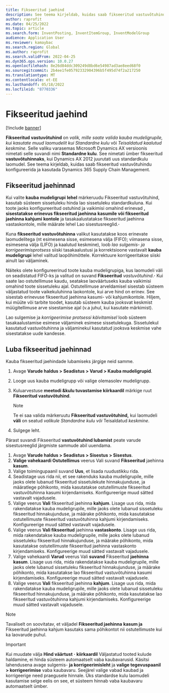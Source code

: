 ```yaml
---
title: Fikseeritud jaehind
description: See teema kirjeldab, kuidas saab fikseeritud vastuvõtuhindu Microsoftis konfigureerida ja kasutada Dynamics 365 Supply Chain Management.
author: raprofit
ms.date: 04/25/2022
ms.topic: article
ms.search.form: InventPosting, InventItemGroup, InventModelGroup
audience: Application User
ms.reviewer: kamaybac
ms.search.region: Global
ms.author: raprofit
ms.search.validFrom: 2022-04-25
ms.dyn365.ops.version: 10.0.27
ms.openlocfilehash: 8e26d84ddc309249d8bd6e54987ad3ae8eed68f0
ms.sourcegitcommit: 2b4ee1fe05792332904396b5f495d74f2a217250
ms.translationtype: MT
ms.contentlocale: et-EE
ms.lasthandoff: 05/18/2022
ms.locfileid: "8770336"
---
```

# <a name="fixed-receipt-price"></a>Fikseeritud jaehind

[!include [banner](../includes/banner.md)]

**Fikseeritud vastuvõtuhind** on *valik, mille saate valida kauba mudeligrupile, kui kasutate muud laomudelit kui Standardne kulu* või *Teisaldatud kaalutud keskmine*. Selle valiku varasemas Microsoft Dynamics AX versioonis nimetati selle suvandi nimi **Standardne kulu**. See nimetati ümber fikseeritud **vastuvõtuhinnaks**, kui Dynamics AX 2012 juurutati uus standardkulu laomudel. See teema kirjeldab, kuidas saab fikseeritud vastuvõtuhindu konfigureerida ja kasutada Dynamics 365 Supply Chain Management.

## <a name="about-fixed-receipt-prices"></a>Fikseeritud jaehinnad

Kui valite **kauba mudeligrupi** **lehel** märkeruudu Fikseeritud vastuvõtuhind, kasutab süsteem sissetuleku hinda lao sissetuleku standardkuluna. Kui toote jaoks konfigureeritud ostuhind ja vaikimisi omahind erinevad **, sisestatakse erinevus fikseeritud jaehinna** **kasumile või fikseeritud jaehinna kahjumi** **kontole** ja tasakaalustatakse fikseeritud jaehinna vastaskontole, mille määrate lehel Lao sisestusreeglid.**·**

Kuna **fikseeritud vastuvõtuhinna** valikut kasutatakse koos erinevate laomudelitega (nt esimesena sisse, esimesena välja (FIFO); viimasena sisse, esimesena välja (LIFO) ja kaalutud keskmine), loob *lao sulgemis- ja korrigeerimisprotsess* siiski tasakaalustusi ja korrektsioone vastavalt **kauba mudeligrupi** lehel valitud laopõhimõttele. Korrektuure korrigeeritakse siiski ainult lao väljaminek.

Näiteks olete konfigureerinud toote kauba mudeligrupiga, kus laomudeli väli on seadistatud FIFO-ks ja valitud on suvand **Fikseeritud** *vastuvõtuhind*.**·** Kui saate lao ostutellimuse kaudu, seatakse laoväärtuseks kauba vaikimisi omahind toote sissetuleku ajal. Ostutellimuse arveldamisel sisestab süsteem väljastatud toote vaikekuluhinna laokontole, kui arve hind on erinev. See sisestab erinevuse fikseeritud jaehinna kasumi- või kahjumikontole. Hiljem, kui müüte või tarbite toodet, kasutab süsteem kauba jooksvat keskmist müügitellimuse arve sisestamise ajal (v.a juhul, kui kasutate märkimist).

Lao sulgemise ja *korrigeerimise protsessi käivitamisel* loob süsteem tasakaalustamise esimese väljaminek esimese sissetulekuga. Sissetulekul kasutatud vastuvõtuhinna ja väljaminekul kasutatud jooksva keskmise vahe sisestatakse uude kandesse.

## <a name="enable-fixed-receipt-prices"></a>Luba fikseeritud jaehinnad

Kauba fikseeritud jaehindade lubamiseks järgige neid samme.

1. Avage **Varude haldus \> Seadistus \> Varud \> Kauba mudeligrupid**.
2. Looge uus kauba mudeligrupp või valige olemasolev mudeligrupp.
3. Kuluarvestuse **meetodi &kulu tuvastamise kiirkaardil** märkige ruut **Fikseeritud vastuvõtuhind**.

    > [!NOTE]
    > Te ei saa valida märkeruutu **Fikseeritud vastuvõtuhind,** kui laomudeli **väli** on seatud *valikule Standardne kulu või* Teisaldatud *keskmine*.

4. Sulgege leht.

Pärast suvandi Fikseeritud **vastuvõtuhind lubamist** peate varude sisestusreeglid järgmiste sammude abil uuendama.

1. Avage **Varude haldus \> Seadistus \> Sisestus \> Sisestus**.
1. **Valige vahekaardi Ostutellimus** veerus Vali suvand **Fikseeritud** jaehinna **kasum**.
1. Valige toimingupaanil suvand **Uus**, et lisada ruudustikku rida.
1. Seadistage uus rida nii, et see rakenduks kauba mudeligrupile, mille jaoks olete lubanud fikseeritud sissetulekute hinnakujunduse, ja määratlege põhikonto, mida kasutatakse ostutellimuste fikseeritud vastuvõtuhinna kasumi kirjendamiseks. Konfigureerige muud sätted vastavalt vajadusele.
1. Valige veerus **Vali** fikseeritud jaehinna **kahjum**. Lisage uus rida, mida rakendatakse kauba mudeligrupile, mille jaoks olete lubanud sissetuleku fikseeritud hinnakujunduse, ja määrake põhikonto, mida kasutatakse ostutellimuste fikseeritud vastuvõtuhinna kahjumi kirjendamiseks. Konfigureerige muud sätted vastavalt vajadusele.
1. Valige veerus **Vali fikseeritud** jaehinna **vastaskonto**. Lisage uus rida, mida rakendatakse kauba mudeligrupile, mille jaoks olete lubanud sissetuleku fikseeritud hinnakujunduse, ja määrake põhikonto, mida kasutatakse ostutellimuste fikseeritud jaehinna vastaskonto kirjendamiseks. Konfigureerige muud sätted vastavalt vajadusele.
1. Valige vahekaardi **Varud** veerus Vali **suvand** Fikseeritud **jaehinna kasum**. Lisage uus rida, mida rakendatakse kauba mudeligrupile, mille jaoks olete lubanud sissetuleku fikseeritud hinnakujunduse, ja määrake põhikonto, mida kasutatakse lao fikseeritud vastuvõtuhinna kasumi kirjendamiseks. Konfigureerige muud sätted vastavalt vajadusele.
1. Valige veerus **Vali** fikseeritud jaehinna **kahjum**. Lisage uus rida, mida rakendatakse kauba mudeligrupile, mille jaoks olete lubanud sissetuleku fikseeritud hinnakujunduse, ja määrake põhikonto, mida kasutatakse lao fikseeritud vastuvõtuhinna kahjumi kirjendamiseks. Konfigureerige muud sätted vastavalt vajadusele.

> [!NOTE]
> Tavaliselt on soovitatav, et väljadel **Fikseeritud jaehinna** **kasum ja** Fikseeritud jaehinna kahjum kasutaks sama põhikontot nii ostutellimuste kui ka laovarude puhul.

> [!IMPORTANT]
> Kui muudate välja **Hind väärtust** **·** **kiirkaardil** Väljastatud tooted kulude haldamine, ei hinda süsteem automaatselt vaba kaubavarusid. Käsitsi lahendusena avage sulgemis- **ja korrigeerimisleht** ja **valige tegevuspaanil \> korrigeerimise** vaba kaubavaru. Seejärel valige vabad kaubad ja korrigeerige need praegusele hinnale. Üks standardse kulu laomudeli kasutamise selge eelis on see, et süsteem hinnab vaba kaubavaru automaatselt ümber.
